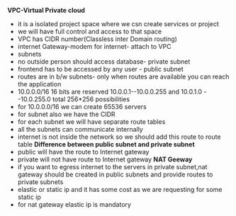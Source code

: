**VPC-Virtual Private cloud**
- it is a isolated project space where we csn create services or project
- we will have full control and access to that space
- VPC has CIDR number(Classless inter Domain routing)
- internet Gateway-modem for internet- attach to VPC
- subnets
- no outside person should access database- private subnet
- frontend has to be accessed by any user - public subnet
- routes are in b/w subnets- only when routes are available you can reach the application
- 10.0.0.0/16 16 bits are reserved 10.0.0.1--10.0.0.255 and 10.0.1.0 --10.0.255.0 total 256*256 possibilities
- for 10.0.0.0/16 we can create 65536 servers
- for subnet also we have the CIDR
- for each subnet we will have separate route tables
- all the subnets can communicate internally
- internet is not inside the network so we should add this route to route table
**Difference between public subnet and private subnet**
- public will have the route to Internet gateway
- private will not have route to Internet gateway
**NAT Geeway**
-  if you want to egress internet to the servers in private subnet,nat gateway should be created in public subnets and provide routes to private subnets
- elastic or static ip and it has some cost as we are requesting for some static ip
- for nat gateway elastic ip is mandatory

